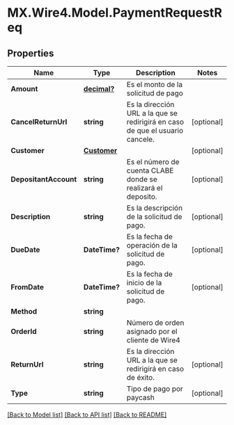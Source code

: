# MX.Wire4.Model.PaymentRequestReq
## Properties

Name | Type | Description | Notes
------------ | ------------- | ------------- | -------------
**Amount** | [**decimal?**](BigDecimal.md) | Es el monto de la solicitud de pago | 
**CancelReturnUrl** | **string** | Es la dirección URL a la que se redirigirá en caso de que el usuario cancele. | [optional] 
**Customer** | [**Customer**](Customer.md) |  | [optional] 
**DepositantAccount** | **string** | Es el número de cuenta CLABE donde se realizará el deposito. | [optional] 
**Description** | **string** | Es la descripción de la solicitud de pago. | [optional] 
**DueDate** | **DateTime?** | Es la fecha de operación de la solicitud de pago. | [optional] 
**FromDate** | **DateTime?** | Es la fecha de inicio de la solicitud de pago.  | [optional] 
**Method** | **string** |  | 
**OrderId** | **string** | Número de orden asignado por el cliente de Wire4 | 
**ReturnUrl** | **string** | Es la dirección URL a la que se redirigirá en caso de éxito. | [optional] 
**Type** | **string** | Tipo de pago por paycash | [optional] 

[[Back to Model list]](../README.md#documentation-for-models) [[Back to API list]](../README.md#documentation-for-api-endpoints) [[Back to README]](../README.md)

